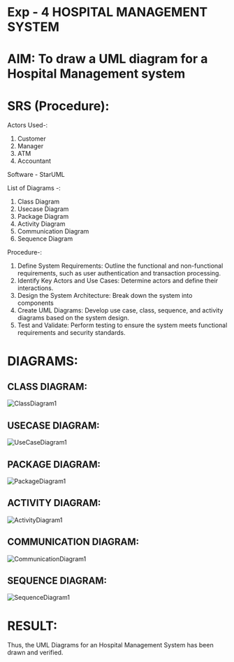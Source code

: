 # Exp - 4 HOSPITAL MANAGEMENT SYSTEM

# AIM: To draw a UML diagram for a Hospital Management system

# SRS (Procedure):
Actors Used-:
1) Customer
2) Manager
3) ATM
4) Accountant

Software - StarUML

List of Diagrams -:
1) Class Diagram
2) Usecase Diagram
3) Package Diagram
4) Activity Diagram
5) Communication Diagram
6) Sequence Diagram

Procedure-:
1. Define System Requirements: Outline the functional and non-functional requirements, such as user authentication and transaction processing.
2. Identify Key Actors and Use Cases: Determine actors and define their interactions.
3. Design the System Architecture: Break down the system into components
4. Create UML Diagrams: Develop use case, class, sequence, and activity diagrams based on the system design.
5. Test and Validate: Perform testing to ensure the system meets functional requirements and security standards.


# DIAGRAMS:
## CLASS DIAGRAM:
![ClassDiagram1](https://github.com/user-attachments/assets/c7362079-0d0b-4d1a-bb7d-c5f839f6cbca)


## USECASE DIAGRAM:
![UseCaseDiagram1](https://github.com/user-attachments/assets/145b91d4-32ce-4545-bc60-211371b4ec96)


## PACKAGE DIAGRAM:
![PackageDiagram1](https://github.com/user-attachments/assets/6de8dce0-bf7b-4e1a-9f64-8f099f6a635c)


## ACTIVITY DIAGRAM:
![ActivityDiagram1](https://github.com/user-attachments/assets/e9651dd5-ecca-49f6-baa5-cf7a9e06c271)


## COMMUNICATION DIAGRAM:
![CommunicationDiagram1](https://github.com/user-attachments/assets/823a8b86-8fd1-4d4f-8d99-6be5e2fda32d)


## SEQUENCE DIAGRAM:
![SequenceDiagram1](https://github.com/user-attachments/assets/5674eedc-9f05-43cb-90d8-b893d9235c79)


# RESULT:
Thus, the UML Diagrams for an Hospital Management System has been drawn and verified.

